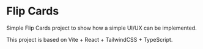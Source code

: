 # Flip Cards

Simple Flip Cards project to show how a simple UI/UX can be implemented.

This project is based on Vite + React + TailwindCSS + TypeScript.
